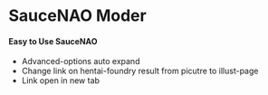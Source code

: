 SauceNAO Moder
==============
#### Easy to Use SauceNAO

- Advanced-options auto expand
- Change link on hentai-foundry result from picutre to illust-page
- Link open in new tab